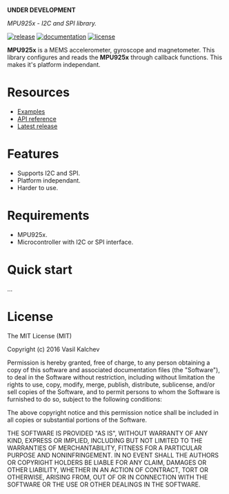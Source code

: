 **UNDER DEVELOPMENT**

*MPU925x - I2C and SPI library.*

[![release](https://img.shields.io/badge/release-0.1.0-yellow.svg)](https://github.com/VaSe7u/MPU925x/releases)
[![documentation](https://img.shields.io/badge/docs-doxygen-green.svg)](https://VaSe7u.github.io/MPU925x/doc/Doxygen/html/index.html)
[![license](https://img.shields.io/github/license/mashape/apistatus.svg?maxAge=2592000)](https://opensource.org/licenses/mit-license.php)


**MPU925x** is a MEMS accelerometer, gyroscope and magnetometer.
This library configures and reads the **MPU925x** through callback functions. This makes it's platform independant.


Resources
=========
 - [Examples][examples]
 - [API reference][doxygen classes]
 - [Latest release][latest release]


Features
========
 - Supports I2C and SPI.
 - Platform independant.
 - Harder to use.


Requirements
============
 - MPU925x.
 - Microcontroller with I2C or SPI interface.


Quick start
===========
...

License
=======
The MIT License (MIT)

Copyright (c) 2016 Vasil Kalchev

Permission is hereby granted, free of charge, to any person obtaining a copy
of this software and associated documentation files (the "Software"), to deal
in the Software without restriction, including without limitation the rights
to use, copy, modify, merge, publish, distribute, sublicense, and/or sell
copies of the Software, and to permit persons to whom the Software is
furnished to do so, subject to the following conditions:

The above copyright notice and this permission notice shall be included in all
copies or substantial portions of the Software.

THE SOFTWARE IS PROVIDED "AS IS", WITHOUT WARRANTY OF ANY KIND, EXPRESS OR
IMPLIED, INCLUDING BUT NOT LIMITED TO THE WARRANTIES OF MERCHANTABILITY,
FITNESS FOR A PARTICULAR PURPOSE AND NONINFRINGEMENT. IN NO EVENT SHALL THE
AUTHORS OR COPYRIGHT HOLDERS BE LIABLE FOR ANY CLAIM, DAMAGES OR OTHER
LIABILITY, WHETHER IN AN ACTION OF CONTRACT, TORT OR OTHERWISE, ARISING FROM,
OUT OF OR IN CONNECTION WITH THE SOFTWARE OR THE USE OR OTHER DEALINGS IN THE
SOFTWARE.

[doxygen classes]: https://VaSe7u.github.io/MPU925x/doc/Doxygen/html/annotated.html
[examples]: https://github.com/VaSe7u/MPU925x/tree/master/examples
[latest release]: https://github.com/VaSe7u/MPU925x/releases/latest
